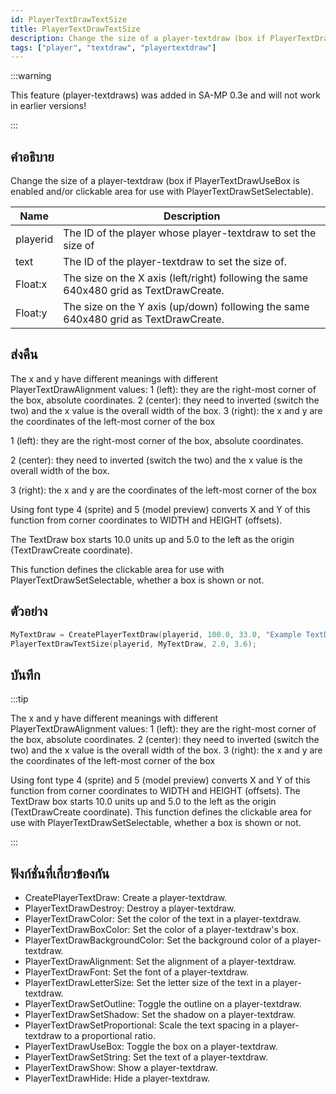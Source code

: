 ```yaml
---
id: PlayerTextDrawTextSize
title: PlayerTextDrawTextSize
description: Change the size of a player-textdraw (box if PlayerTextDrawUseBox is enabled and/or clickable area for use with PlayerTextDrawSetSelectable).
tags: ["player", "textdraw", "playertextdraw"]
---
```


:::warning

This feature (player-textdraws) was added in SA-MP 0.3e and will not work in earlier versions!

:::

## คำอธิบาย

Change the size of a player-textdraw (box if PlayerTextDrawUseBox is enabled and/or clickable area for use with PlayerTextDrawSetSelectable).

| Name     | Description                                                                            |
| -------- | -------------------------------------------------------------------------------------- |
| playerid | The ID of the player whose player-textdraw to set the size of                          |
| text     | The ID of the player-textdraw to set the size of.                                      |
| Float:x  | The size on the X axis (left/right) following the same 640x480 grid as TextDrawCreate. |
| Float:y  | The size on the Y axis (up/down) following the same 640x480 grid as TextDrawCreate.    |

## ส่งคืน

The x and y have different meanings with different PlayerTextDrawAlignment values:
1 (left): they are the right-most corner of the box, absolute coordinates.
2 (center): they need to inverted (switch the two) and the x value is the overall width of the box.
3 (right): the x and y are the coordinates of the left-most corner of the box

1 (left): they are the right-most corner of the box, absolute coordinates.

2 (center): they need to inverted (switch the two) and the x value is the overall width of the box.

3 (right): the x and y are the coordinates of the left-most corner of the box

Using font type 4 (sprite) and 5 (model preview) converts X and Y of this function from corner coordinates to WIDTH and HEIGHT (offsets).

The TextDraw box starts 10.0 units up and 5.0 to the left as the origin (TextDrawCreate coordinate).

This function defines the clickable area for use with PlayerTextDrawSetSelectable, whether a box is shown or not.

## ตัวอย่าง

```c
MyTextDraw = CreatePlayerTextDraw(playerid, 100.0, 33.0, "Example TextDraw");
PlayerTextDrawTextSize(playerid, MyTextDraw, 2.0, 3.6);
```

## บันทึก

:::tip

The x and y have different meanings with different PlayerTextDrawAlignment values:
1 (left): they are the right-most corner of the box, absolute coordinates.
2 (center): they need to inverted (switch the two) and the x value is the overall width of the box.
3 (right): the x and y are the coordinates of the left-most corner of the box

Using font type 4 (sprite) and 5 (model preview) converts X and Y of this function from corner coordinates to WIDTH and HEIGHT (offsets).
The TextDraw box starts 10.0 units up and 5.0 to the left as the origin (TextDrawCreate coordinate).
This function defines the clickable area for use with PlayerTextDrawSetSelectable, whether a box is shown or not.

:::

## ฟังก์ชั่นที่เกี่ยวข้องกัน

- CreatePlayerTextDraw: Create a player-textdraw.
- PlayerTextDrawDestroy: Destroy a player-textdraw.
- PlayerTextDrawColor: Set the color of the text in a player-textdraw.
- PlayerTextDrawBoxColor: Set the color of a player-textdraw's box.
- PlayerTextDrawBackgroundColor: Set the background color of a player-textdraw.
- PlayerTextDrawAlignment: Set the alignment of a player-textdraw.
- PlayerTextDrawFont: Set the font of a player-textdraw.
- PlayerTextDrawLetterSize: Set the letter size of the text in a player-textdraw.
- PlayerTextDrawSetOutline: Toggle the outline on a player-textdraw.
- PlayerTextDrawSetShadow: Set the shadow on a player-textdraw.
- PlayerTextDrawSetProportional: Scale the text spacing in a player-textdraw to a proportional ratio.
- PlayerTextDrawUseBox: Toggle the box on a player-textdraw.
- PlayerTextDrawSetString: Set the text of a player-textdraw.
- PlayerTextDrawShow: Show a player-textdraw.
- PlayerTextDrawHide: Hide a player-textdraw.
